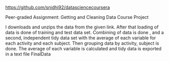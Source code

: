 https://github.com/snidhi92/datasciencecoursera

Peer-graded Assignment: Getting and Cleaning Data Course Project

I downloads and unzips the data from the given link. After that loading of data is done of training and test data set. Combining of data is done , and a second, independent tidy data set with the average of each variable for each activity and each subject. Then grouping data by activity, subject is done. The average of each variable is calculated and tidy data is exported in a text file FinalData
